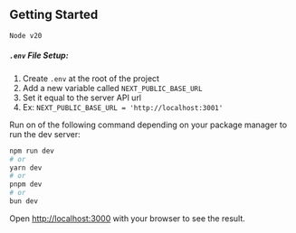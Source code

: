 ## Getting Started

`Node v20`

##### `.env` File Setup:

1. Create `.env` at the root of the project
2. Add a new variable called `NEXT_PUBLIC_BASE_URL`
3. Set it equal to the server API url
4. Ex: `NEXT_PUBLIC_BASE_URL = 'http://localhost:3001'`

Run on of the following command depending on your package manager to run the dev server:

```bash
npm run dev
# or
yarn dev
# or
pnpm dev
# or
bun dev
```

Open [http://localhost:3000](http://localhost:3000) with your browser to see the result.
